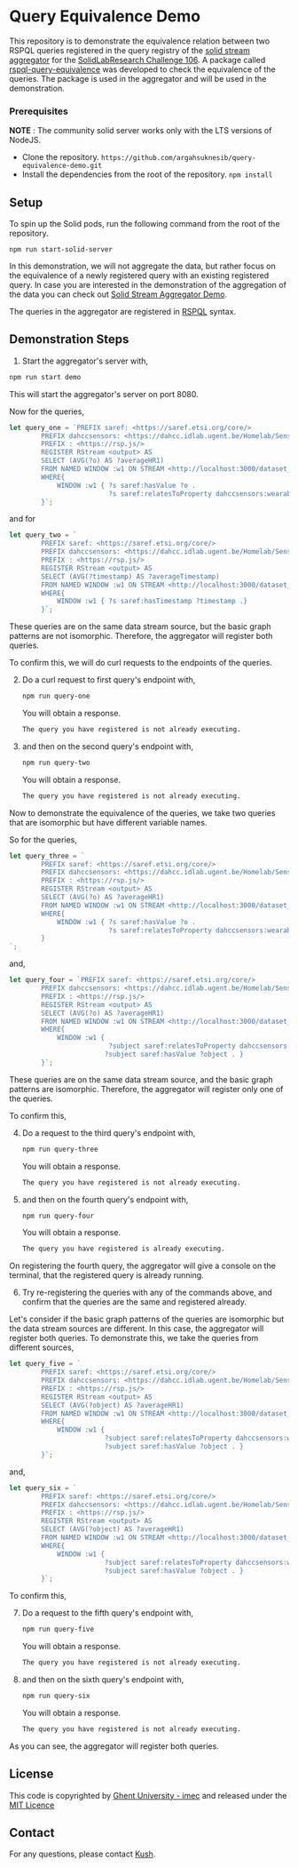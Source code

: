 # Query Equivalence Demo

This repository is to demonstrate the equivalence relation between two RSPQL queries registered in the query registry of the [solid stream aggregator](https://github.com/argahsuknesib/solid-stream-aggregator) for the [SolidLabResearch Challenge 106](https://github.com/SolidLabResearch/Challenges/issues/106). A package called [rspql-query-equivalence](https://github.com/argahsuknesib/rspql-query-equivalence) was developed to check the equivalence of the queries. The package is used in the aggregator and will be used in the demonstration.

### Prerequisites

**NOTE** : The community solid server works only with the LTS versions of NodeJS.

- Clone the repository.
  `https://github.com/argahsuknesib/query-equivalence-demo.git`
- Install the dependencies from the root of the repository.
  `npm install`

## Setup

To spin up the Solid pods, run the following command from the root of the repository.

`npm run start-solid-server`

In this demonstration, we will not aggregate the data, but rather focus on the equivalence of a newly registered query with an existing registered query. In case you are interested in the demonstration of the aggregation of the data you can check out [Solid Stream Aggregator Demo](https://github.com/SolidLabResearch/ssa-demo).

The queries in the aggregator are registered in [RSPQL](https://www.igi-global.com/article/rsp-ql-semantics/129761) syntax.

## Demonstration Steps

1. Start the aggregator's server with,

```ts
npm run start demo
```

This will start the aggregator's server on port 8080.

Now for the queries,

```ts
let query_one = `PREFIX saref: <https://saref.etsi.org/core/> 
        PREFIX dahccsensors: <https://dahcc.idlab.ugent.be/Homelab/SensorsAndActuators/>
        PREFIX : <https://rsp.js/>
        REGISTER RStream <output> AS
        SELECT (AVG(?o) AS ?averageHR1)
        FROM NAMED WINDOW :w1 ON STREAM <http://localhost:3000/dataset_participant1/data/> [RANGE 10 STEP 2]
        WHERE{
            WINDOW :w1 { ?s saref:hasValue ?o .
                         ?s saref:relatesToProperty dahccsensors:wearable.bvp .}
        }`;
```

and for

```ts
let query_two = `
        PREFIX saref: <https://saref.etsi.org/core/> 
        PREFIX dahccsensors: <https://dahcc.idlab.ugent.be/Homelab/SensorsAndActuators/>
        PREFIX : <https://rsp.js/>
        REGISTER RStream <output> AS
        SELECT (AVG(?timestamp) AS ?averageTimestamp)
        FROM NAMED WINDOW :w1 ON STREAM <http://localhost:3000/dataset_participant1/data/> [RANGE 10 STEP 2]
        WHERE{
            WINDOW :w1 { ?s saref:hasTimestamp ?timestamp .}
        }`;
```

These queries are on the same data stream source, but the basic graph patterns are not isomorphic. Therefore, the aggregator will register both queries.

To confirm this, we will do curl requests to the endpoints of the queries.

2. Do a curl request to first query's endpoint with,

   ```bash
   npm run query-one
   ```

   You will obtain a response.
   ```bash
   The query you have registered is not already executing.
   ```

3. and then on the second query's endpoint with,

   ```bash
   npm run query-two
   ```

   You will obtain a response.
    ```bash
    The query you have registered is not already executing.
    ```

Now to demonstrate the equivalence of the queries, we take two queries that are isomorphic but have different variable names.

So for the queries,

```ts
let query_three = `
        PREFIX saref: <https://saref.etsi.org/core/> 
        PREFIX dahccsensors: <https://dahcc.idlab.ugent.be/Homelab/SensorsAndActuators/>
        PREFIX : <https://rsp.js/>
        REGISTER RStream <output> AS
        SELECT (AVG(?o) AS ?averageHR1)
        FROM NAMED WINDOW :w1 ON STREAM <http://localhost:3000/dataset_participant1/data/> [RANGE 10 STEP 2]
        WHERE{
            WINDOW :w1 { ?s saref:hasValue ?o .
                         ?s saref:relatesToProperty dahccsensors:wearable.heartRate .}
        }
`;
```

and,

```ts
let query_four = `PREFIX saref: <https://saref.etsi.org/core/> 
        PREFIX dahccsensors: <https://dahcc.idlab.ugent.be/Homelab/SensorsAndActuators/>
        PREFIX : <https://rsp.js/>
        REGISTER RStream <output> AS
        SELECT (AVG(?o) AS ?averageHR1)
        FROM NAMED WINDOW :w1 ON STREAM <http://localhost:3000/dataset_participant1/data/> [RANGE 10 STEP 2]
        WHERE{
            WINDOW :w1 {
                         ?subject saref:relatesToProperty dahccsensors:wearable.heartRate .
                        ?subject saref:hasValue ?object . }
        }`;
```

These queries are on the same data stream source, and the basic graph patterns are isomorphic. Therefore, the aggregator will register only one of the queries.

To confirm this,

4. Do a request to the third query's endpoint with,

   ```bash
   npm run query-three
   ```
   You will obtain a response.
   ```bash
   The query you have registered is not already executing. 
   ```

5. and then on the fourth query's endpoint with,

   ```bash
   npm run query-four
   ```

   You will obtain a response.
   ```bash
   The query you have registered is already executing.
   ```

On registering the fourth query, the aggregator will give a console on the terminal, that the registered query is already running.

6. Try re-registering the queries with any of the commands above, and confirm that the queries are the same and registered already.

Let's consider if the basic graph patterns of the queries are isomorphic but the data stream sources are different. In this case, the aggregator will register both queries. To demonstrate this, we take the queries from different sources,

```ts
let query_five = ` 
        PREFIX saref: <https://saref.etsi.org/core/> 
        PREFIX dahccsensors: <https://dahcc.idlab.ugent.be/Homelab/SensorsAndActuators/>
        PREFIX : <https://rsp.js/>
        REGISTER RStream <output> AS
        SELECT (AVG(?object) AS ?averageHR1)
        FROM NAMED WINDOW :w1 ON STREAM <http://localhost:3000/dataset_participant1/data/> [RANGE 10 STEP 2]
        WHERE{
            WINDOW :w1 {
                        ?subject saref:relatesToProperty dahccsensors:wearable.Accelerometer .
                        ?subject saref:hasValue ?object . }
        }`;
```

and,

```ts
let query_six = `
        PREFIX saref: <https://saref.etsi.org/core/> 
        PREFIX dahccsensors: <https://dahcc.idlab.ugent.be/Homelab/SensorsAndActuators/>
        PREFIX : <https://rsp.js/>
        REGISTER RStream <output> AS
        SELECT (AVG(?object) AS ?averageHR1)
        FROM NAMED WINDOW :w1 ON STREAM <http://localhost:3000/dataset_participant2/data/> [RANGE 10 STEP 2]
        WHERE{
            WINDOW :w1 {
                        ?subject saref:relatesToProperty dahccsensors:wearable.Accelerometer .
                        ?subject saref:hasValue ?object . }
        }`;
```

To confirm this,

7. Do a request to the fifth query's endpoint with,

   ```bash
   npm run query-five
   ```

   You will obtain a response.
   ```bash
   The query you have registered is not already executing.
   ```

8. and then on the sixth query's endpoint with,

   ```bash
   npm run query-six
   ```
   You will obtain a response.
   ```bash
   The query you have registered is not already executing.
   ```

As you can see, the aggregator will register both queries.

## License

This code is copyrighted by [Ghent University - imec](https://www.ugent.be/ea/idlab/en) and released under the [MIT Licence](./LICENCE)

## Contact

For any questions, please contact [Kush](mailto:kushagrasingh.bisen@ugent.be).
